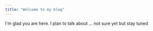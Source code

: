 ```yaml
---
title: "Welcome to my blog"
---
```


I'm glad you are here. I plan to talk about ... not sure yet but stay tuned
